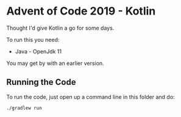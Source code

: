 # Advent of Code 2019 - Kotlin

Thought I'd give Kotlin a go for some days.

To run this you need:

* Java - OpenJdk 11

You may get by with an earlier version.

## Running the Code

To run the code, just open up a command line in this folder and do:

```
./gradlew run
```
